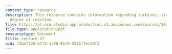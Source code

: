 ```yaml
---
content_type: resource
description: This resource contains information regrading turbines; stage characteristics;
  degree of reaction.
file: https://ol-ocw-studio-app-production.s3.amazonaws.com/courses/16-50-introduction-to-propulsion-systems-spring-2012/f1bef726bf721a968bf82511f7ec50f3_MIT16_50S12_lec27.pdf
file_type: application/pdf
resourcetype: Document
title: Lecture 27
uid: f1bef726-bf72-1a96-8bf8-2511f7ec50f3
---
```

